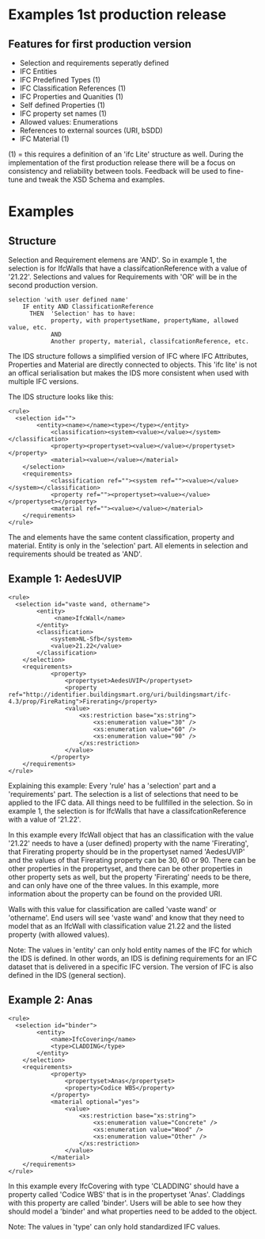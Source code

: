
# Examples 1st production release


## Features for first production version
 
 * Selection and requirements seperatly defined
 * IFC Entities
 * IFC Predefined Types (1)
 * IFC Classification References (1)
 * IFC Properties and Quanities (1)
 * Self defined Properties (1)
 * IFC property set names (1)
 * Allowed values: Enumerations
 * References to external sources (URI, bSDD)
 * IFC Material (1)
 
(1) = this requires a definition of an 'ifc Lite' structure as well. 
During the implementation of the first production release there will be a focus on consistency and reliability between tools. 
Feedback will be used to fine-tune and tweak the XSD Schema and examples. 
 
# Examples
 
## Structure
 
Selection and Requirement elemens are 'AND'. 
So in example 1, the selection is for IfcWalls that have a classifcationReference with a value of '21.22'. 
Selections and values for Requirements with 'OR' will be in the second production version. 

```
selection 'with user defined name'
    IF entity AND ClassificationReference
      THEN  'Selection' has to have:
	        property, with propertysetName, propertyName, allowed value, etc.
			AND
			Another property, material, classifcationReference, etc.
```

The IDS structure follows a simplified version of IFC where IFC Attributes, Properties and Material are directly connected to objects.
This 'ifc lite' is not an offical serialisation but makes the IDS more consistent when used with multiple IFC versions. 
 
The IDS structure looks like this: 
```
<rule>
  <selection id="">
        <entity><name></name><type></type></entity>
	        <classification><system><value></value></system></classification>
		    <property><propertyset><value></value></propertyset></property>
			<material><value></value></material>
    </selection>
    <requirements>
	        <classification ref=""><system ref=""><value></value></system></classification>
		    <property ref=""><propertyset><value></value></propertyset></property>
			<material ref=""><value></value></material>
    </requirements>
</rule>
```

The <selection> and <requirements> elements have the same content classification, property and material. Entity is only in the 'selection' part.
All elements in selection and requirements should be treated as 'AND'. 


## Example 1: AedesUVIP

```
<rule>
  <selection id="vaste wand, othername">
        <entity>
		     <name>IfcWall</name>
		</entity>
        <classification>
		    <system>NL-Sfb</system>
            <value>21.22</value>
        </classification>
    </selection>
    <requirements>
	        <property>
	            <propertyset>AedesUVIP</propertyset>
	            <property ref="http://identifier.buildingsmart.org/uri/buildingsmart/ifc-4.3/prop/FireRating">Firerating</property>
	            <value>
	                <xs:restriction base="xs:string">
	                    <xs:enumeration value="30" />
	                    <xs:enumeration value="60" />
	                    <xs:enumeration value="90" />
	                </xs:restriction>
	            </value>
	        </property>
    </requirements>
</rule>
```

Explaining this example:
Every 'rule' has a 'selection' part and a 'requirements' part. 
The selection is a list of selections that need to be applied to the IFC data. 
All things need to be fullfilled in the selection. So in example 1, the selection is for IfcWalls that have a classifcationReference with a value of '21.22'. 
 
In this example every IfcWall object that has an classification with the value '21.22' needs to have a (user defined) property with the name 'Firerating', that Firerating property should be in the propertyset named 'AedesUVIP' and the values of that Firerating property can be 30, 60 or 90.
There can be other properties in the propertyset, and there can be other properties in other property sets as well, but the property 'Firerating' needs to be there, and can only have one of the three values. 
In this example, more information about the property can be found on the provided URI. 

Walls with this value for classification are called 'vaste wand' or 'othername'. End users will see 'vaste wand' and know that they need to model that as an IfcWall with classification value 21.22 and the listed property (with allowed values).

Note: The values in 'entity' can only hold entity names of the IFC for which the IDS is defined. 
In other words, an IDS is defining requirements for an IFC dataset that is delivered in a specific IFC version. The version of IFC is also defined in the IDS (general section).

## Example 2: Anas

```
<rule>
  <selection id="binder">
        <entity>
			<name>IfcCovering</name>
	        <type>CLADDING</type>
        </entity>
    </selection>
    <requirements>
	        <property>
	            <propertyset>Anas</propertyset>
	            <property>Codice WBS</property>
	        </property>
			<material optional="yes">
				<value>
	                <xs:restriction base="xs:string">
	                    <xs:enumeration value="Concrete" />
	                    <xs:enumeration value="Wood" />
	                    <xs:enumeration value="Other" />
	                </xs:restriction>
		        </value>
	        </material>
    </requirements>
</rule>
```

In this example every IfcCovering with type 'CLADDING' should have a property called 'Codice WBS' that is in the propertyset 'Anas'.
Claddings with this property are called 'binder'. Users will be able to see how they should model a 'binder' and what properties need to be added to the object. 

Note: The values in 'type' can only hold standardized IFC values.


